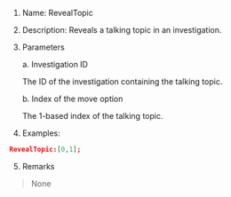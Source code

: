 1. Name: RevealTopic

2. Description: Reveals a talking topic in an investigation.

3. Parameters

    a. Investigation ID
    
    The ID of the investigation containing the talking topic.
    
    b. Index of the move option
    
    The 1-based index of the talking topic.
4. Examples:
```json
RevealTopic:[0,1];
```

5. Remarks
>None